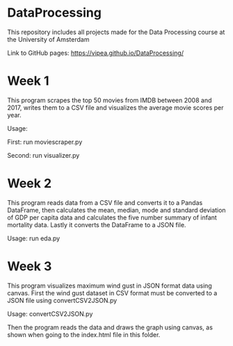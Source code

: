 # DataProcessing
This repository includes all projects made for the Data Processing course at the University of Amsterdam

Link to GitHub pages: https://vipea.github.io/DataProcessing/

# Week 1
This program scrapes the top 50 movies from IMDB between 2008 and 2017, writes
them to a CSV file and visualizes the average movie scores per year.

Usage:

  First: run moviescraper.py

  Second: run visualizer.py

# Week 2
This program reads data from a CSV file and converts it to a Pandas DataFrame,
then calculates the mean, median, mode and standard deviation of GDP per capita
data and calculates the five number summary of infant mortality data. Lastly it
converts the DataFrame to a JSON file.

Usage: run eda.py

# Week 3
This program visualizes maximum wind gust in JSON format data using canvas. First the wind gust dataset in CSV format must be converted to a JSON file using convertCSV2JSON.py

Usage: convertCSV2JSON.py

Then the program reads the data and draws the graph using canvas, as shown when going to the index.html file in this folder.
